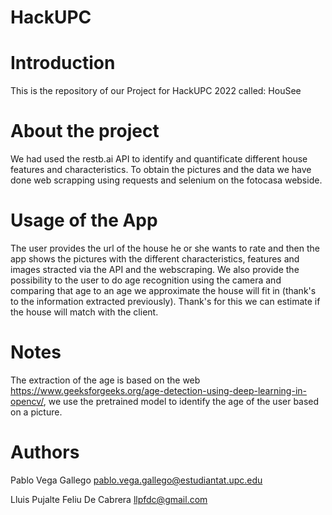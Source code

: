 # HackUPC 
# Introduction
This is the repository of our Project for HackUPC 2022 called: HouSee

# About the project
We had used the restb.ai API to identify and quantificate different house features and characteristics.
To obtain the pictures and the data we have done web scrapping using requests and selenium on the fotocasa webside. 

# Usage of the App

The user provides the url of the house he or she wants to rate and then the app shows the pictures with the different characteristics, features and images stracted via the API and the webscraping. We also  provide the possibility to the user to do age recognition using the camera and comparing that age to an age we approximate the house will fit in (thank's to the information extracted previously). Thank's for this we can estimate if the house will match with the client. 

# Notes

The extraction of the age is based on the web <https://www.geeksforgeeks.org/age-detection-using-deep-learning-in-opencv/>, we use the pretrained model to identify the age of the user based on a picture.

# Authors

Pablo Vega Gallego pablo.vega.gallego@estudiantat.upc.edu

Lluis Pujalte Feliu De Cabrera llpfdc@gmail.com

